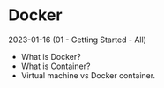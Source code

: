 # Docker

2023-01-16 (01 - Getting Started - All)
  - What is Docker?
  - What is Container?
  - Virtual machine vs Docker container.
  
